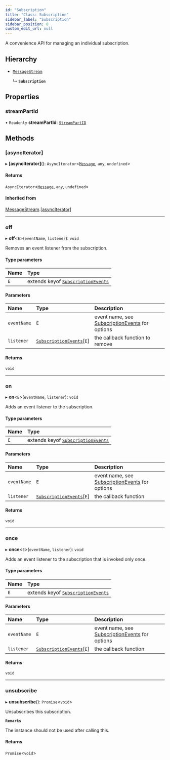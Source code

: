 ```yaml
---
id: "Subscription"
title: "Class: Subscription"
sidebar_label: "Subscription"
sidebar_position: 0
custom_edit_url: null
---
```


A convenience API for managing an individual subscription.

## Hierarchy

- [`MessageStream`](MessageStream.md)

  ↳ **`Subscription`**

## Properties

### streamPartId

• `Readonly` **streamPartId**: [`StreamPartID`](../index.md#streampartid)

## Methods

### [asyncIterator]

▸ **[asyncIterator]**(): `AsyncIterator`<[`Message`](../interfaces/Message.md), `any`, `undefined`\>

#### Returns

`AsyncIterator`<[`Message`](../interfaces/Message.md), `any`, `undefined`\>

#### Inherited from

[MessageStream](MessageStream.md).[[asyncIterator]](MessageStream.md#[asynciterator])

___

### off

▸ **off**<`E`\>(`eventName`, `listener`): `void`

Removes an event listener from the subscription.

#### Type parameters

| Name | Type |
| :------ | :------ |
| `E` | extends keyof [`SubscriptionEvents`](../interfaces/SubscriptionEvents.md) |

#### Parameters

| Name | Type | Description |
| :------ | :------ | :------ |
| `eventName` | `E` | event name, see [SubscriptionEvents](../interfaces/SubscriptionEvents.md) for options |
| `listener` | [`SubscriptionEvents`](../interfaces/SubscriptionEvents.md)[`E`] | the callback function to remove |

#### Returns

`void`

___

### on

▸ **on**<`E`\>(`eventName`, `listener`): `void`

Adds an event listener to the subscription.

#### Type parameters

| Name | Type |
| :------ | :------ |
| `E` | extends keyof [`SubscriptionEvents`](../interfaces/SubscriptionEvents.md) |

#### Parameters

| Name | Type | Description |
| :------ | :------ | :------ |
| `eventName` | `E` | event name, see [SubscriptionEvents](../interfaces/SubscriptionEvents.md) for options |
| `listener` | [`SubscriptionEvents`](../interfaces/SubscriptionEvents.md)[`E`] | the callback function |

#### Returns

`void`

___

### once

▸ **once**<`E`\>(`eventName`, `listener`): `void`

Adds an event listener to the subscription that is invoked only once.

#### Type parameters

| Name | Type |
| :------ | :------ |
| `E` | extends keyof [`SubscriptionEvents`](../interfaces/SubscriptionEvents.md) |

#### Parameters

| Name | Type | Description |
| :------ | :------ | :------ |
| `eventName` | `E` | event name, see [SubscriptionEvents](../interfaces/SubscriptionEvents.md) for options |
| `listener` | [`SubscriptionEvents`](../interfaces/SubscriptionEvents.md)[`E`] | the callback function |

#### Returns

`void`

___

### unsubscribe

▸ **unsubscribe**(): `Promise`<`void`\>

Unsubscribes this subscription.

**`Remarks`**

The instance should not be used after calling this.

#### Returns

`Promise`<`void`\>

